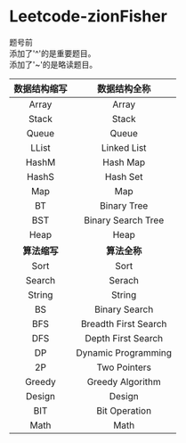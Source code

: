 # Leetcode-zionFisher
题号前</br>
添加了'^'的是重要题目。</br>
添加了'~'的是略读题目。</br>

| **数据结构缩写** |   **数据结构全称**   |
| :--------------: | :------------------: |
|      Array       |        Array         |
|      Stack       |        Stack         |
|      Queue       |        Queue         |
|      LList       |     Linked List      |
|      HashM       |       Hash Map       |
|      HashS       |       Hash Set       |
|       Map        |         Map          |
|        BT        |     Binary Tree      |
|       BST        |  Binary Search Tree  |
|       Heap       |         Heap         |
|   **算法缩写**   |     **算法全称**     |
|       Sort       |         Sort         |
|      Search      |        Serach        |
|      String      |        String        |
|        BS        |    Binary Search     |
|       BFS        | Breadth First Search |
|       DFS        |  Depth First Search  |
|        DP        | Dynamic Programming  |
|        2P        |     Two Pointers     |
|      Greedy      |   Greedy Algorithm   |
|      Design      |        Design        |
|       BIT        |    Bit Operation     |
|       Math       |         Math         |

